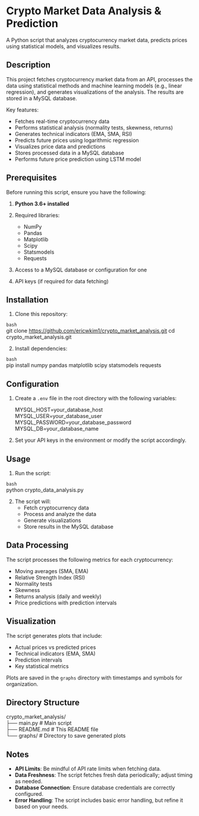 # Crypto Market Data Analysis & Prediction

A Python script that analyzes cryptocurrency market data, predicts prices using statistical models, and visualizes results.

## Description

This project fetches cryptocurrency market data from an API, processes the data using statistical methods and machine learning models (e.g., linear regression), and generates visualizations of the analysis. The results are stored in a MySQL database.

Key features:
- Fetches real-time cryptocurrency data
- Performs statistical analysis (normality tests, skewness, returns)
- Generates technical indicators (EMA, SMA, RSI)
- Predicts future prices using logarithmic regression
- Visualizes price data and predictions
- Stores processed data in a MySQL database
- Performs future price prediction using LSTM model

## Prerequisites

Before running this script, ensure you have the following:

1. **Python 3.6+ installed**
2. Required libraries:
   - NumPy
   - Pandas
   - Matplotlib
   - Scipy
   - Statsmodels
   - Requests

3. Access to a MySQL database or configuration for one

4. API keys (if required for data fetching)

## Installation

1. Clone this repository:
   

`bash`  
   git clone https://github.com/ericwkim1/crypto_market_analysis.git
   cd crypto_market_analysis.git
   



2. Install dependencies:
   

`bash`  
   pip install numpy pandas matplotlib scipy statsmodels requests
   



## Configuration

1. Create a `.env` file in the root directory with the following variables:
   


   MYSQL_HOST=your_database_host  
   MYSQL_USER=your_database_user  
   MYSQL_PASSWORD=your_database_password  
   MYSQL_DB=your_database_name  
   



2. Set your API keys in the environment or modify the script accordingly.

## Usage

1. Run the script:
   

`bash`  
   python crypto_data_analysis.py
   



2. The script will:
   - Fetch cryptocurrency data
   - Process and analyze the data
   - Generate visualizations
   - Store results in the MySQL database

## Data Processing

The script processes the following metrics for each cryptocurrency:
- Moving averages (SMA, EMA)
- Relative Strength Index (RSI)
- Normality tests
- Skewness
- Returns analysis (daily and weekly)
- Price predictions with prediction intervals

## Visualization

The script generates plots that include:
- Actual prices vs predicted prices
- Technical indicators (EMA, SMA)
- Prediction intervals
- Key statistical metrics

Plots are saved in the `graphs` directory with timestamps and symbols for organization.

## Directory Structure


crypto_market_analysis/  
├── main.py               # Main script  
├── README.md             # This README file  
└── graphs/              # Directory to save generated plots  



## Notes

- **API Limits**: Be mindful of API rate limits when fetching data.
- **Data Freshness**: The script fetches fresh data periodically; adjust timing as needed.
- **Database Connection**: Ensure database credentials are correctly configured.
- **Error Handling**: The script includes basic error handling, but refine it based on your needs. 
